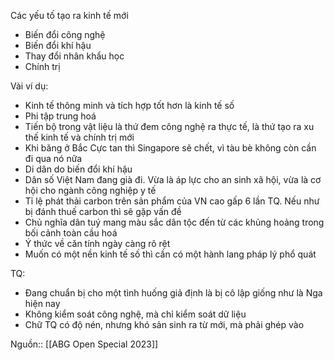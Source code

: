 Các yếu tố tạo ra kinh tế mới
- Biến đổi công nghệ
- Biến đổi khí hậu
- Thay đổi nhân khẩu học
- Chính trị

Vài ví dụ:
- Kinh tế thông minh và tích hợp tốt hơn là kinh tế số
- Phi tập trung hoá
- Tiến bộ trong vật liệu là thứ đem công nghệ ra thực tế, là thứ tạo ra xu thế kinh tế và chính trị mới
- Khi băng ở Bắc Cực tan thì Singapore sẽ chết, vì tàu bè không còn cần đi qua nó nữa
- Di dân do biến đổi khí hậu
- Dân số Việt Nam đang già đi. Vừa là áp lực cho an sinh xã hội, vừa là cơ hội cho ngành công nghiệp y tế
- Tỉ lệ phát thải carbon trên sản phẩm của VN cao gấp 6 lần TQ. Nếu như bị đánh thuế carbon thì sẽ gặp vấn đề
- Chủ nghĩa dân tuý mang màu sắc dân tộc đến từ các khủng hoảng trong bối cảnh toàn cầu hoá
- Ý  thức về căn tính ngày càng rõ rệt
- Muốn có một nền kinh tế số thì cần có một hành lang pháp lý phổ quát

TQ:
- Đang chuẩn bị cho một tình huống giả định là bị cô lập giống như là Nga hiện nay
- Không kiểm soát công nghệ, mà chỉ kiểm soát dữ liệu
- Chữ TQ có độ nén, nhưng khó sản sinh ra từ mới, mà phải ghép vào



Nguồn:: [[ABG Open Special 2023]]